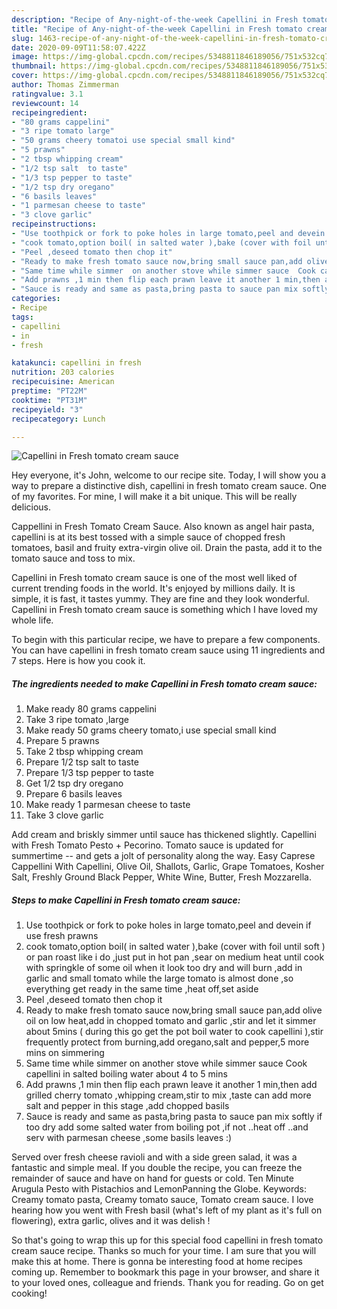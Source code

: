 ```yaml
---
description: "Recipe of Any-night-of-the-week Capellini in Fresh tomato cream sauce"
title: "Recipe of Any-night-of-the-week Capellini in Fresh tomato cream sauce"
slug: 1463-recipe-of-any-night-of-the-week-capellini-in-fresh-tomato-cream-sauce
date: 2020-09-09T11:58:07.422Z
image: https://img-global.cpcdn.com/recipes/5348811846189056/751x532cq70/capellini-in-fresh-tomato-cream-sauce-recipe-main-photo.jpg
thumbnail: https://img-global.cpcdn.com/recipes/5348811846189056/751x532cq70/capellini-in-fresh-tomato-cream-sauce-recipe-main-photo.jpg
cover: https://img-global.cpcdn.com/recipes/5348811846189056/751x532cq70/capellini-in-fresh-tomato-cream-sauce-recipe-main-photo.jpg
author: Thomas Zimmerman
ratingvalue: 3.1
reviewcount: 14
recipeingredient:
- "80 grams cappelini"
- "3 ripe tomato large"
- "50 grams cheery tomatoi use special small kind"
- "5 prawns"
- "2 tbsp whipping cream"
- "1/2 tsp salt  to taste"
- "1/3 tsp pepper to taste"
- "1/2 tsp dry oregano"
- "6 basils leaves"
- "1 parmesan cheese to taste"
- "3 clove garlic"
recipeinstructions:
- "Use toothpick or fork to poke holes in large tomato,peel and devein if use  fresh prawns"
- "cook tomato,option boil( in salted water ),bake (cover with foil until soft ) or pan roast like i do ,just put in hot pan ,sear on medium heat until cook with springkle of some oil when it look too dry and will burn ,add in garlic and small tomato while the large tomato is almost done ,so everything get ready in the same time ,heat off,set aside"
- "Peel ,deseed tomato then chop it"
- "Ready to make fresh tomato sauce now,bring small sauce pan,add olive oil on low  heat,add in chopped tomato and garlic ,stir and let it simmer about 5mins ( during this go get the pot boil water to cook capellini ),stir frequently protect from burning,add oregano,salt and pepper,5 more mins on simmering"
- "Same time while simmer  on another stove while simmer sauce  Cook capellini in salted boiling water about 4 to 5 mins"
- "Add prawns ,1 min then flip each prawn leave it another 1 min,then add grilled cherry tomato ,whipping cream,stir to mix ,taste can add more salt and pepper in this stage ,add chopped basils"
- "Sauce is ready and same as pasta,bring pasta to sauce pan mix softly if too dry add some salted water from boiling pot ,if not ..heat off ..and serv with parmesan cheese ,some basils leaves :)"
categories:
- Recipe
tags:
- capellini
- in
- fresh

katakunci: capellini in fresh 
nutrition: 203 calories
recipecuisine: American
preptime: "PT22M"
cooktime: "PT31M"
recipeyield: "3"
recipecategory: Lunch

---
```



![Capellini in Fresh tomato cream sauce](https://img-global.cpcdn.com/recipes/5348811846189056/751x532cq70/capellini-in-fresh-tomato-cream-sauce-recipe-main-photo.jpg)

Hey everyone, it's John, welcome to our recipe site. Today, I will show you a way to prepare a distinctive dish, capellini in fresh tomato cream sauce. One of my favorites. For mine, I will make it a bit unique. This will be really delicious.

Cappellini in Fresh Tomato Cream Sauce. Also known as angel hair pasta, capellini is at its best tossed with a simple sauce of chopped fresh tomatoes, basil and fruity extra-virgin olive oil. Drain the pasta, add it to the tomato sauce and toss to mix.

Capellini in Fresh tomato cream sauce is one of the most well liked of current trending foods in the world. It's enjoyed by millions daily. It is simple, it is fast, it tastes yummy. They are fine and they look wonderful. Capellini in Fresh tomato cream sauce is something which I have loved my whole life.


To begin with this particular recipe, we have to prepare a few components. You can have capellini in fresh tomato cream sauce using 11 ingredients and 7 steps. Here is how you cook it.

<!--inarticleads1-->

##### The ingredients needed to make Capellini in Fresh tomato cream sauce:

1. Make ready 80 grams cappelini
1. Take 3 ripe tomato ,large
1. Make ready 50 grams cheery tomato,i use special small kind
1. Prepare 5 prawns
1. Take 2 tbsp whipping cream
1. Prepare 1/2 tsp salt  to taste
1. Prepare 1/3 tsp pepper to taste
1. Get 1/2 tsp dry oregano
1. Prepare 6 basils leaves
1. Make ready 1 parmesan cheese to taste
1. Take 3 clove garlic


Add cream and briskly simmer until sauce has thickened slightly. Capellini with Fresh Tomato Pesto + Pecorino. Tomato sauce is updated for summertime -- and gets a jolt of personality along the way. Easy Caprese Cappellini With Capellini, Olive Oil, Shallots, Garlic, Grape Tomatoes, Kosher Salt, Freshly Ground Black Pepper, White Wine, Butter, Fresh Mozzarella. 

<!--inarticleads2-->

##### Steps to make Capellini in Fresh tomato cream sauce:

1. Use toothpick or fork to poke holes in large tomato,peel and devein if use  fresh prawns
1. cook tomato,option boil( in salted water ),bake (cover with foil until soft ) or pan roast like i do ,just put in hot pan ,sear on medium heat until cook with springkle of some oil when it look too dry and will burn ,add in garlic and small tomato while the large tomato is almost done ,so everything get ready in the same time ,heat off,set aside
1. Peel ,deseed tomato then chop it
1. Ready to make fresh tomato sauce now,bring small sauce pan,add olive oil on low  heat,add in chopped tomato and garlic ,stir and let it simmer about 5mins ( during this go get the pot boil water to cook capellini ),stir frequently protect from burning,add oregano,salt and pepper,5 more mins on simmering
1. Same time while simmer  on another stove while simmer sauce  Cook capellini in salted boiling water about 4 to 5 mins
1. Add prawns ,1 min then flip each prawn leave it another 1 min,then add grilled cherry tomato ,whipping cream,stir to mix ,taste can add more salt and pepper in this stage ,add chopped basils
1. Sauce is ready and same as pasta,bring pasta to sauce pan mix softly if too dry add some salted water from boiling pot ,if not ..heat off ..and serv with parmesan cheese ,some basils leaves :)


Served over fresh cheese ravioli and with a side green salad, it was a fantastic and simple meal. If you double the recipe, you can freeze the remainder of sauce and have on hand for guests or cold. Ten Minute Arugula Pesto with Pistachios and LemonPanning the Globe. Keywords: Creamy tomato pasta, Creamy tomato sauce, Tomato cream sauce. I love hearing how you went with Fresh basil (what&#39;s left of my plant as it&#39;s full on flowering), extra garlic, olives and it was delish ! 

So that's going to wrap this up for this special food capellini in fresh tomato cream sauce recipe. Thanks so much for your time. I am sure that you will make this at home. There is gonna be interesting food at home recipes coming up. Remember to bookmark this page in your browser, and share it to your loved ones, colleague and friends. Thank you for reading. Go on get cooking!
